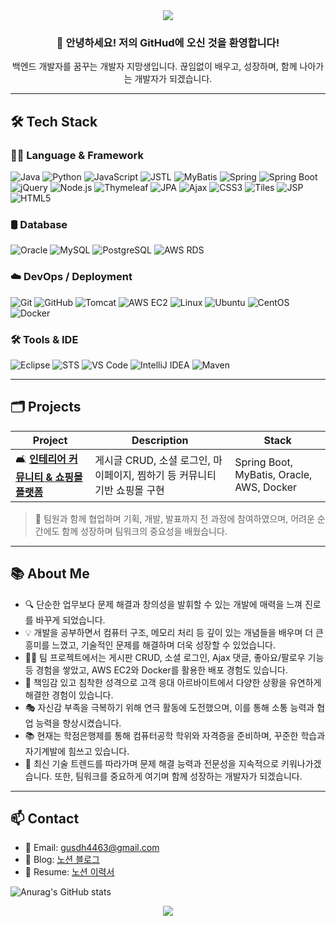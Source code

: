 <!-- README.md -->

<div align="center">
  
<img src="https://capsule-render.vercel.app/api?type=waving&color=gradient&height=200&section=header&text=Hello,%20I'm%20a%20Backend%20Developer!&fontSize=35&fontAlign=50&fontColor=ffffff" />

  <h3>👋 안녕하세요! 저의 GitHud에 오신 것을 환영합니다!</h3>
  <p>백엔드 개발자를 꿈꾸는 개발자 지망생입니다. 끊임없이 배우고, 성장하며, 함께 나아가는 개발자가 되겠습니다.</p>

</div>

---

## 🛠 Tech Stack

### 🧑‍💻 **Language & Framework**  
![Java](https://img.shields.io/badge/Java-007396?style=flat&logo=java&logoColor=white) ![Python](https://img.shields.io/badge/Python-3776AB?style=flat&logo=python&logoColor=white) ![JavaScript](https://img.shields.io/badge/JavaScript-F7DF1E?style=flat&logo=javascript&logoColor=black) ![JSTL](https://img.shields.io/badge/JSTL-252C2F?style=flat&logo=java&logoColor=white) ![MyBatis](https://img.shields.io/badge/MyBatis-35495E?style=flat&logoColor=white) ![Spring](https://img.shields.io/badge/Spring-6DB33F?style=flat&logo=spring&logoColor=white) ![Spring Boot](https://img.shields.io/badge/Spring_Boot-6DB33F?style=flat&logo=spring-boot&logoColor=white) ![jQuery](https://img.shields.io/badge/jQuery-0769AD?style=flat&logo=jquery&logoColor=white) ![Node.js](https://img.shields.io/badge/Node.js-339933?style=flat&logo=node.js&logoColor=white) ![Thymeleaf](https://img.shields.io/badge/Thymeleaf-005F0F?style=flat&logo=thymeleaf&logoColor=white) ![JPA](https://img.shields.io/badge/JPA-59666C?style=flat&logo=hibernate&logoColor=white) ![Ajax](https://img.shields.io/badge/Ajax-2C2255?style=flat&logoColor=white) ![CSS3](https://img.shields.io/badge/CSS3-1572B6?style=flat&logo=css3&logoColor=white) ![Tiles](https://img.shields.io/badge/Tiles-0052CC?style=flat&logoColor=white) ![JSP](https://img.shields.io/badge/JSP-007396?style=flat&logo=java&logoColor=white) ![HTML5](https://img.shields.io/badge/HTML5-E34F26?style=flat&logo=html5&logoColor=white)

### 🛢 **Database**  
![Oracle](https://img.shields.io/badge/Oracle-F80000?style=flat&logo=oracle&logoColor=white) ![MySQL](https://img.shields.io/badge/MySQL-4479A1?style=flat&logo=mysql&logoColor=white) ![PostgreSQL](https://img.shields.io/badge/PostgreSQL-4169E1?style=flat&logo=postgresql&logoColor=white) ![AWS RDS](https://img.shields.io/badge/AWS_RDS-FF9900?style=flat&logo=amazonaws&logoColor=white)

### ☁️ **DevOps / Deployment**  
![Git](https://img.shields.io/badge/Git-F05032?style=flat&logo=git&logoColor=white) ![GitHub](https://img.shields.io/badge/GitHub-181717?style=flat&logo=github&logoColor=white) ![Tomcat](https://img.shields.io/badge/Tomcat-F8DC75?style=flat&logo=apachetomcat&logoColor=black) ![AWS EC2](https://img.shields.io/badge/AWS_EC2-FF9900?style=flat&logo=amazonaws&logoColor=white) ![Linux](https://img.shields.io/badge/Linux-FCC624?style=flat&logo=linux&logoColor=black) ![Ubuntu](https://img.shields.io/badge/Ubuntu-E95420?style=flat&logo=ubuntu&logoColor=white) ![CentOS](https://img.shields.io/badge/CentOS-262577?style=flat&logo=centos&logoColor=white) ![Docker](https://img.shields.io/badge/Docker-2496ED?style=flat&logo=docker&logoColor=white)

### 🛠 **Tools & IDE**  
![Eclipse](https://img.shields.io/badge/Eclipse-2C2255?style=flat&logo=eclipseide&logoColor=white) ![STS](https://img.shields.io/badge/Spring_Tool_Suite-6DB33F?style=flat&logo=spring&logoColor=white) ![VS Code](https://img.shields.io/badge/VS_Code-007ACC?style=flat&logo=visualstudiocode&logoColor=white) ![IntelliJ IDEA](https://img.shields.io/badge/IntelliJ_IDEA-000000?style=flat&logo=intellijidea&logoColor=white) ![Maven](https://img.shields.io/badge/Maven-C71A36?style=flat&logo=apachemaven&logoColor=white)

---

## 🗂 Projects
| Project | Description | Stack |
|--------|-------------|-------|
| 🛋️ [**인테리어 커뮤니티 & 쇼핑몰 플랫폼**](https://github.com/gusdh1123/naeilhome) | 게시글 CRUD, 소셜 로그인, 마이페이지, 찜하기 등 커뮤니티 기반 쇼핑몰 구현 | Spring Boot, MyBatis, Oracle, AWS, Docker |

> 📌 팀원과 함께 협업하며 기획, 개발, 발표까지 전 과정에 참여하였으며, 어려운 순간에도 함께 성장하며 팀워크의 중요성을 배웠습니다.

---

## 📚 About Me
- 🔍 단순한 업무보다 문제 해결과 창의성을 발휘할 수 있는 개발에 매력을 느껴 진로를 바꾸게 되었습니다.
- 💡 개발을 공부하면서 컴퓨터 구조, 메모리 처리 등 깊이 있는 개념들을 배우며 더 큰 흥미를 느꼈고, 기술적인 문제를 해결하며 더욱 성장할 수 있었습니다.
- 👨‍💻 팀 프로젝트에서는 게시판 CRUD, 소셜 로그인, Ajax 댓글, 좋아요/팔로우 기능 등 경험을 쌓았고, AWS EC2와 Docker를 활용한 배포 경험도 있습니다.
- 🧠 책임감 있고 침착한 성격으로 고객 응대 아르바이트에서 다양한 상황을 유연하게 해결한 경험이 있습니다.
- 🎭 자신감 부족을 극복하기 위해 연극 활동에 도전했으며, 이를 통해 소통 능력과 협업 능력을 향상시켰습니다.
- 📚 현재는 학점은행제를 통해 컴퓨터공학 학위와 자격증을 준비하며, 꾸준한 학습과 자기계발에 힘쓰고 있습니다.
- 🌱 최신 기술 트렌드를 따라가며 문제 해결 능력과 전문성을 지속적으로 키워나가겠습니다. 또한, 팀워크를 중요하게 여기며 함께 성장하는 개발자가 되겠습니다.

---

## 📫 Contact
- 📧 Email: gusdh4463@gmail.com
- 📌 Blog: [노션 블로그](https://www.notion.so/Study-1dcabca3cb1480ba970ad00740b46cd3?pvs=4)
- 💼 Resume: [노션 이력서](https://www.notion.so/1ddabca3cb148046a26ac68b6db92f18?pvs=4)

![Anurag's GitHub stats](https://github-readme-stats.vercel.app/api?username=anuraghazra&show_icons=true&theme=radical)

<div align="center">
  <img src="https://capsule-render.vercel.app/api?type=waving&color=gradient&height=150&section=footer"/>
</div>
